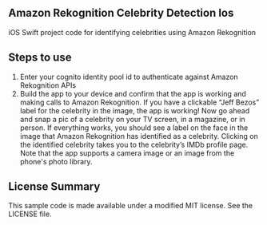 ## Amazon Rekognition Celebrity Detection Ios

iOS Swift project code for identifying celebrities using Amazon Rekognition

## Steps to use

1. Enter your cognito identity pool id to authenticate against Amazon Rekognition APIs
1. Build the app to your device and confirm that the app is working and making calls to
Amazon Rekognition. If you have a clickable “Jeff Bezos” label for the celebrity in the
image, the app is working! Now go ahead and snap a pic of a celebrity on your TV
screen, in a magazine, or in person. If everything works, you should see a label on
the face in the image that Amazon Rekognition has identified as a celebrity. Clicking
on the identified celebrity takes you to the celebrity’s IMDb profile page. Note that
the app supports a camera image or an image from the phone's photo library.

## License Summary

This sample code is made available under a modified MIT license. See the LICENSE file.
